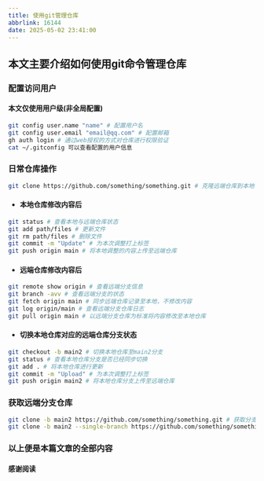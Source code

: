```yaml
---
title: 使用git管理仓库
abbrlink: 16144
date: 2025-05-02 23:41:00
---
```


## 本文主要介绍如何使用git命令管理仓库

### 配置访问用户
#### 本文仅使用用户级(非全局配置)
``` bash
git config user.name "name" # 配置用户名
git config user.email "email@qq.com" # 配置邮箱
gh auth login # 通过web授权的方式对仓库进行权限验证
cat ~/.gitconfig 可以查看配置的用户信息
```

### 日常仓库操作
``` bash
git clone https://github.com/something/something.git # 克隆远端仓库到本地
```
- #### 本地仓库修改内容后
``` bash
git status # 查看本地与远端仓库状态
git add path/files # 更新文件
git rm path/files # 删除文件
git commit -m "Update" # 为本次调整打上标签
git push origin main # 将本地调整的内容上传至远端仓库
```
- #### 远端仓库修改内容后
``` bash
git remote show origin # 查看远端分支信息
git branch -avv # 查看远端分支的状态
git fetch origin main # 同步远端仓库记录至本地，不修改内容
git log origin/main # 查看远端分支仓库日志
git pull origin main # 以远端分支仓库为标准将内容修改至本地仓库
```

- #### 切换本地仓库对应的远端仓库分支状态
``` bash
git checkout -b main2 # 切换本地仓库至main2分支
git status # 查看本地仓库分支是否已经同步切换
git add . # 将本地仓库进行更新
git commit -m "Upload" # 为本次调整打上标签
git push origin main2 # 将本地仓库分支上传至远端仓库
```

### 获取远端分支仓库
``` bash
git clone -b main2 https://github.com/something/something.git # 获取分支仓库，但仍会跟踪其他分支
git clone -b main2 --single-branch https://github.com/something/something.git # 获取分支仓库，不再跟踪其他分支
```

### 以上便是本篇文章的全部内容
#### 感谢阅读
